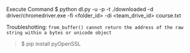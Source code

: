 Execute Command
$ python dl.py -u <username> -p <password> -t ./downloaded -d driver/chromedriver.exe -fi <folder_id> -di <team_drive_id> course.txt

Troubleshotting:
`from_buffer() cannot return the address of the raw string within a bytes or unicode object`
> $ pip install pyOpenSSL